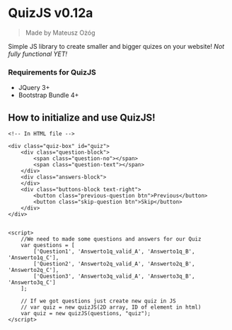 # QuizJS v0.12a
> Made by Mateusz Ożóg

Simple JS library to create smaller and bigger quizes on your website!
*Not fully functional YET!*

### Requirements for QuizJS
- JQuery 3+
- Bootstrap Bundle 4+

## How to initialize and use QuizJS!
```
<!-- In HTML file -->

<div class="quiz-box" id="quiz">
    <div class="question-block">
        <span class="question-no"></span>
        <span class="question-text"></span>
    </div>
    <div class="answers-block">
    </div>
    <div class="buttons-block text-right">
        <button class="previous-question btn">Previous</button>
        <button class="skip-question btn">Skip</button>
    </div>
</div>


<script>
    //We need to made some questions and answers for our Quiz
    var questions = [
        ['Question1', 'Answerto1q_valid_A', 'Answerto1q_B', 'Answerto1q_C'],
        ['Question2', 'Answerto2q_valid_A', 'Answerto2q_B', 'Answerto2q_C'],
        ['Question3', 'Answerto3q_valid_A', 'Answerto3q_B', 'Answerto3q_C']
    ];

    // If we got questions just create new quiz in JS
    // var quiz = new quizJS(2D array, ID of element in html)
    var quiz = new quizJS(questions, "quiz");
</script>
```
